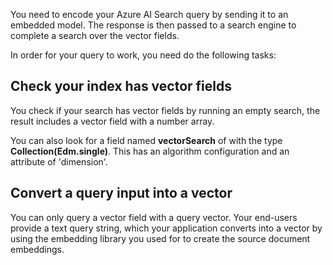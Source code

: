 You need to encode your  Azure AI Search query by sending it to an embedded model.  The response is then passed to a search engine to complete a search over the vector fields.

In order for your query to work, you need do the following tasks:

## Check your index has vector fields

You check if your search has vector fields by running an empty search, the result includes a vector field with a number array. 

You can also look for a field named **vectorSearch** of with the type **Collection(Edm.single)**.  This has an algorithm configuration and an attribute of 'dimension'.

## Convert a query input into a vector

You can only query a vector field with a query vector. Your end-users provide a text query string, which your application converts into a vector by using the embedding library you used for to create the source document embeddings.
